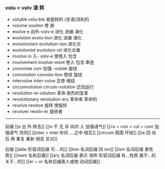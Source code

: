 ### volu  =  volv  滚 转

- voluble  volu-ble 易旋转的  (言语)流利的
- volume  voulmn  卷 册
- evolve  e 向外-volv-e  进化 进展  演化
- evolution evolu-tion 进化 进展 演化
- evolutionism evolution-ism 进化论
- evolutionist evolution-ist 进化论者
- involve in 入- volv-e  使卷入 包含 
- involvement involve-ment 卷入 包含 牵连
- convolute con-加强 -volute  旋绕
- convolution convolu-tion 卷绕 旋绕
- intervolve inter-volve 互卷 缠绕
- circumvolution circum-volution 迂回运行
- revolution re-volution 革命 剧烈的变革
- revolutionary revolution-ary 革命者 革命的
- revolve revolve 旋转 使旋转
- revolver revolv-er 旋转者

---
前缀
[[e 出 外 除去]]
[[in 不 无 非  向内 入 加强语气]]
[[co = con  = col = com  加强语气 共同]]
[[inter = intel 中间 ....之中 相互]]
[[circum 周围  环绕]]
[[re  回 向后  再 重复 重新 相反 反对]]

后缀
[[able  形容词后缀 可....的]]
[[tion 名词后缀 同 ion]]
[[ism 名词后缀 表性质]]
[[ment 名称后缀]]
[[ary 名词后缀 表示 场所  形容词后缀 有...性质 属于...的 关于...的]]
[[er  ~ or 名称后缀表人或物 动词后缀]]
